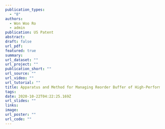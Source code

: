 ```yaml
---
publication_types:
  - "8"
authors:
  - Won Woo Ro
  - admin
publication: US Patent
abstract: 
draft: false
url_pdf: 
featured: true
summary: 
url_dataset: ""
url_project: ""
publication_short: ""
url_source: ""
url_video: ""
url_tutorial: ""
title: Apparatus and Method for Managing Reorder Buffer of High-Performance Out-of-Order Superscalar Cores
tags:
date: 2020-10-22T04:22:25.169Z
url_slides: ""
links:
image:
url_poster: ""
url_code: ""
---
```

